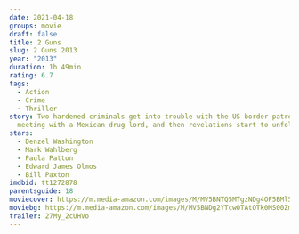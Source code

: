 ```yaml
---
date: 2021-04-18
groups: movie
draft: false
title: 2 Guns
slug: 2 Guns 2013
year: "2013"
duration: 1h 49min
rating: 6.7
tags:
  - Action
  - Crime
  - Thriller
story: Two hardened criminals get into trouble with the US border patrol after
  meeting with a Mexican drug lord, and then revelations start to unfold.
stars:
  - Denzel Washington
  - Mark Wahlberg
  - Paula Patton
  - Edward James Olmos
  - Bill Paxton
imdbid: tt1272878
parentsguide: 18
moviecover: https://m.media-amazon.com/images/M/MV5BNTQ5MTgzNDg4OF5BMl5BanBnXkFtZTcwMjAyODEzOQ@@._V1_FMjpg_UY807_.jpg
moviebg: https://m.media-amazon.com/images/M/MV5BNDg2YTcwOTAtOTk0MS00ZmQ1LThjZjEtMjc3OTM0NTE1MDdhXkEyXkFqcGdeQXVyOTA2MDMwMTY@._V1_FMjpg_UX1279_.jpg
trailer: 27My_2cUHVo
---
```

